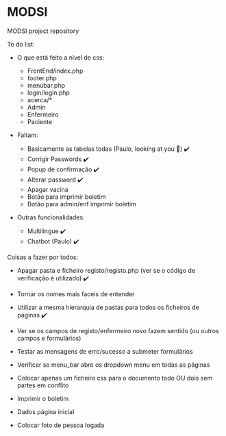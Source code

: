 # MODSI
MODSI project repository

To do list:

- O que está feito a nível de css:
    - FrontEnd/index.php
    - footer.php
    - menubar.php
    - login/login.php
    - acerca/*
    - Admin
    - Enfermeiro
    - Paciente

- Faltam:
    - Basicamente as tabelas todas (Paulo, looking at you 👀) ✔️
    - Corrigir Passwords ✔️
    - Popup de confirmação ✔️
    - Alterar password ✔️
    - Apagar vacina 
    - Botão para imprimir boletim
    - Botão para admin/enf imprimir boletim

- Outras funcionalidades:
    - Multilingue ✔️
    - Chatbot (Paulo) ✔️

Coisas a fazer por todos:
- Apagar pasta e ficheiro registo/registo.php (ver se o código de verificação é utilizado)   ✔️
- Tornar os nomes mais faceis de entender 
- Utilizar a mesma hierarquia de pastas para todos os ficheiros de páginas ✔️
- Ver se os campos de registo/enfermeiro novo fazem sentido (ou outros campos e formulários)
- Testar as mensagens de erro/sucesso a submeter formulários
- Verificar se menu_bar abre os dropdown menu em todas as páginas
- Colocar apenas um ficheiro css para o documento todo OU dois sem partes em conflito

- Imprimir o boletim
- Dados página inicial
- Colocar foto de pessoa logada

